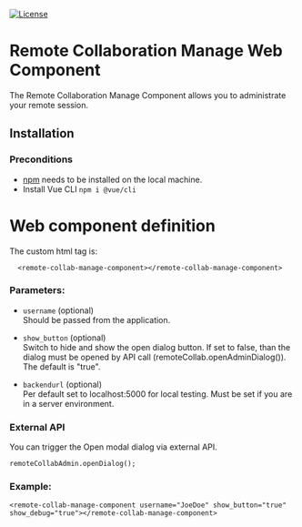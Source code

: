 [![License](https://img.shields.io/badge/License-Apache%202.0-blue.svg)](https://opensource.org/licenses/Apache-2.0)

# Remote Collaboration Manage Web Component

The Remote Collaboration Manage Component allows you to administrate your remote session.

## Installation

### Preconditions

* [npm](https://nodejs.org/en/download/) needs to be installed on the local machine.
* Install Vue CLI ``npm i @vue/cli``

# Web component definition  

The custom html tag is:
```
  <remote-collab-manage-component></remote-collab-manage-component>
```

### Parameters: 

* `username` (optional)<br>
  Should be passed from the application.

* `show_button` (optional)<br> 
  Switch to hide and show the open dialog button. If set to false, than the dialog must be opened by API call (remoteCollab.openAdminDialog()). The default is "true".

* `backendurl` (optional)<br> 
  Per default set to localhost:5000 for local testing. Must be set if you are in a server environment.


### External API 
You can trigger the Open modal dialog via external API. 
```
remoteCollabAdmin.openDialog();
```


### Example: 
```
<remote-collab-manage-component username="JoeDoe" show_button="true" show_debug="true"></remote-collab-manage-component>
```
